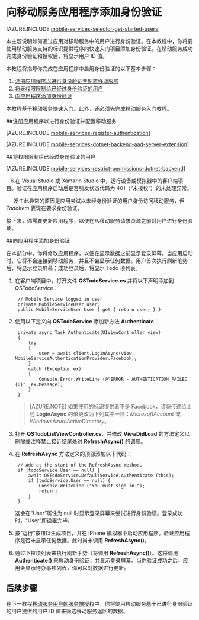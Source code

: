 <properties 
	pageTitle="用于 Xamarin iOS 应用的移动服务中的身份验证入门 | Azure"
	description="了解如何使用移动服务通过各种标识提供程序（包括 Microsoft 和 Azure Active Directory 对 Xamarin iOS 应用程序的用户进行身份验证。" 
	services="mobile-services" 
	documentationCenter="xamarin" 
	authors="lindydonna" 
	manager="dwrede" 
	editor=""/>

<tags 
	ms.service="mobile-services" 
	ms.date="05/11/2016" 
	wacn.date="06/13/2016"/>

# 向移动服务应用程序添加身份验证

[AZURE.INCLUDE [mobile-services-selector-get-started-users](../includes/mobile-services-selector-get-started-users.md)]


本主题说明如何通过应用对移动服务中的用户进行身份验证。在本教程中，你将要使用移动服务支持的标识提供程序向快速入门项目添加身份验证。在移动服务成功完成身份验证和授权后，将显示用户 ID 值。

本教程将指导你完成在应用程序中启用身份验证的以下基本步骤：

1. [注册应用程序以进行身份验证并配置移动服务]
2. [将表权限限制给已经过身份验证的用户]
3. [向应用程序添加身份验证]

本教程基于移动服务快速入门。此外，还必须先完成[移动服务入门]教程。

##<a name="register"></a>注册应用程序以进行身份验证并配置移动服务

[AZURE.INCLUDE [mobile-services-register-authentication](../includes/mobile-services-register-authentication.md)]

[AZURE.INCLUDE [mobile-services-dotnet-backend-aad-server-extension](../includes/mobile-services-dotnet-backend-aad-server-extension.md)]

##<a name="permissions"></a>将权限限制给已经过身份验证的用户

[AZURE.INCLUDE [mobile-services-restrict-permissions-dotnet-backend](../includes/mobile-services-restrict-permissions-dotnet-backend.md)]

&nbsp;&nbsp;&nbsp;6.在 Visual Studio 或 Xamarin Studio 中，运行设备或模拟器中的客户端项目。验证在应用程序启动后是否引发状态代码为 401（“未授权”）的未处理异常。

&nbsp;&nbsp;&nbsp;&nbsp;&nbsp;发生此异常的原因是应用尝试以未经身份验证的用户身份访问移动服务，但 *TodoItem* 表现在要求身份验证。

接下来，你需要更新应用程序，以便在从移动服务请求资源之前对用户进行身份验证。

##<a name="add-authentication"></a>向应用程序添加身份验证

在本部分中，你将修改应用程序，以便在显示数据之前显示登录屏幕。当应用启动时，它将不会连接到移动服务，并且不会显示任何数据。用户首次执行刷新笔势后，将显示登录屏幕；成功登录后，将显示 Todo 项列表。

1. 在客户端项目中，打开文件 **QSTodoService.cs** 并将以下声明添加到 QSTodoService：

		// Mobile Service logged in user
		private MobileServiceUser user; 
		public MobileServiceUser User { get { return user; } }

2. 使用以下定义向 **QSTodoService** 添加新方法 **Authenticate**：

        private async Task Authenticate(UIViewController view)
        {
            try
            {
                user = await client.LoginAsync(view, MobileServiceAuthenticationProvider.Facebook);
            }
            catch (Exception ex)
            {
                Console.Error.WriteLine (@"ERROR - AUTHENTICATION FAILED {0}", ex.Message);
            }
        }

	> [AZURE.NOTE] 如果使用的标识提供者不是 Facebook，请将传递给上述 **LoginAsync** 的值更改为下列其中一项：_MicrosoftAccount_ 或 _WindowsAzureActiveDirectory_。

3. 打开 **QSTodoListViewController.cs**，并修改 **ViewDidLoad** 的方法定义以删除或注释禁止接近结尾处对 **RefreshAsync()** 的调用。

4. 在 **RefreshAsync** 方法定义的顶部添加以下代码：

		// Add at the start of the RefreshAsync method.
		if (todoService.User == null) {
			await QSTodoService.DefaultService.Authenticate (this);
			if (todoService.User == null) {
				Console.WriteLine ("You must sign in.");
				return;
			}
		}
		
	这会在“User”属性为 null 时显示登录屏幕来尝试进行身份验证。登录成功时，“User”即设置完毕。

5. 按“运行”按钮以生成项目，并在 iPhone 模拟器中启动应用程序。验证应用程序是否未显示任何数据。此时尚未调用 **RefreshAsync()**。

6. 通过下拉项列表来执行刷新手势（将调用 **RefreshAsync()**）。这将调用 **Authenticate()** 来启动身份验证，并显示登录屏幕。当你验证成功之后，应用会显示待办事项列表，你可以对数据进行更新。

## <a name="next-steps"></a>后续步骤

在下一教程[移动服务用户的服务端授权][Authorize users with scripts]中，你将使用移动服务基于已进行身份验证的用户提供的用户 ID 值来筛选移动服务返回的数据。

<!-- Anchors. -->

[注册应用程序以进行身份验证并配置移动服务]: #register
[将表权限限制给已经过身份验证的用户]: #permissions
[向应用程序添加身份验证]: #add-authentication
[Next Steps]: #next-steps


<!-- URLs. -->

[Submit an app page]: http://go.microsoft.com/fwlink/p/?LinkID=266582
[My Applications]: http://go.microsoft.com/fwlink/p/?LinkId=262039
[Live SDK for Windows]: http://go.microsoft.com/fwlink/p/?LinkId=262253
[移动服务入门]: /documentation/articles/mobile-services-dotnet-backend-xamarin-ios-get-started
[Get started with authentication]: /documentation/articles/mobile-services-dotnet-backend-xamarin-ios-get-started-users
[Get started with push notifications]: /documentation/articles/mobile-services-dotnet-backend-xamarin-ios-get-started-push
[Authorize users with scripts]: /documentation/articles/mobile-services-dotnet-backend-service-side-authorization
[JavaScript and HTML]: /documentation/articles/mobile-services-dotnet-backend-windows-store-javascript-get-started-users
[Azure Management Portal]: https://manage.windowsazure.cn/

<!---HONumber=Mooncake_0118_2016-->